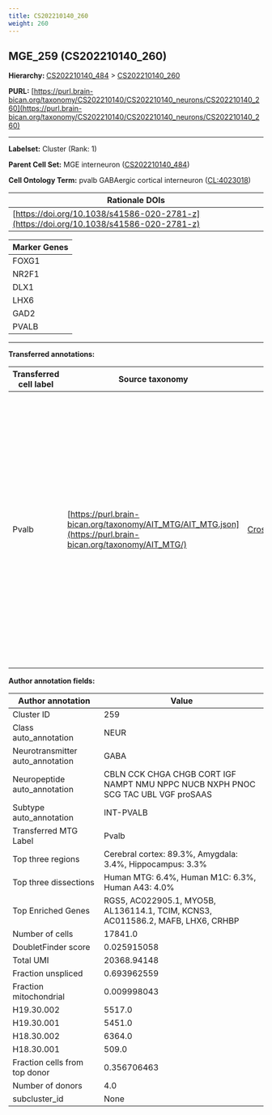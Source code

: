 ```yaml
---
title: CS202210140_260
weight: 260
---
```

## MGE_259 (CS202210140_260)
<b>Hierarchy: </b>
[CS202210140_484](../CS202210140_484) >
[CS202210140_260](../CS202210140_260)

**PURL:** [https://purl.brain-bican.org/taxonomy/CS202210140/CS202210140_neurons/CS202210140_260](https://purl.brain-bican.org/taxonomy/CS202210140/CS202210140_neurons/CS202210140_260)

---


**Labelset:** Cluster (Rank: 1)

**Parent Cell Set:** MGE interneuron ([CS202210140_484](../CS202210140_484))



**Cell Ontology Term:**  pvalb GABAergic cortical interneuron ([CL:4023018](https://www.ebi.ac.uk/ols/ontologies/cl/terms?obo_id=CL:4023018)) 

| Rationale DOIs |
|----------------|
|[https://doi.org/10.1038/s41586-020-2781-z](https://doi.org/10.1038/s41586-020-2781-z)|

[MARKER GENES.]: #


| Marker Genes |
|--------------|
|FOXG1|
|NR2F1|
|DLX1|
|LHX6|
|GAD2|
|PVALB|

---

[TRANSFERRED ANNOTATIONS.]: #


**Transferred annotations:**

| Transferred cell label | Source taxonomy | Source node accession | Algorithm name | Comment |
|------------------------|-----------------|-----------------------|----------------|---------|
|Pvalb|[https://purl.brain-bican.org/taxonomy/AIT_MTG/AIT_MTG.json](https://purl.brain-bican.org/taxonomy/AIT_MTG/)|[CrossArea_subclass:5bcef2988c](https://purl.brain-bican.org/taxonomy/AIT_MTG/CrossArea_subclass_5bcef2988c)||We performed PCA (50 components) on our full dataset, trained a random forest classifier (scikit-learn, class_ weight=‘balanced’, max_depth=50) on the MTG labels, and then predicted labels for all cells. We labeled each cluster with the mode of its constituent cells if two conditions were met: more than 0.8 of predicted labels matched the mode, and the mean probability of these pre- dictions was greater than 0.8.|

[AUTHOR ANNOTATION FIELDS.]: #


**Author annotation fields:**

| Author annotation | Value |
|-------------------|-------|
|Cluster ID|259|
|Class auto_annotation|NEUR|
|Neurotransmitter auto_annotation|GABA|
|Neuropeptide auto_annotation|CBLN CCK CHGA CHGB CORT IGF NAMPT NMU NPPC NUCB NXPH PNOC SCG TAC UBL VGF proSAAS|
|Subtype auto_annotation|INT-PVALB|
|Transferred MTG Label|Pvalb|
|Top three regions|Cerebral cortex: 89.3%, Amygdala: 3.4%, Hippocampus: 3.3%|
|Top three dissections|Human MTG: 6.4%, Human M1C: 6.3%, Human A43: 4.0%|
|Top Enriched Genes|RGS5, AC022905.1, MYO5B, AL136114.1, TCIM, KCNS3, AC011586.2, MAFB, LHX6, CRHBP|
|Number of cells|17841.0|
|DoubletFinder score|0.025915058|
|Total UMI|20368.94148|
|Fraction unspliced|0.693962559|
|Fraction mitochondrial|0.009998043|
|H19.30.002|5517.0|
|H19.30.001|5451.0|
|H18.30.002|6364.0|
|H18.30.001|509.0|
|Fraction cells from top donor|0.356706463|
|Number of donors|4.0|
|subcluster_id|None|
